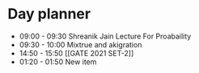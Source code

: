 

# Day planner

- 09:00 - 09:30 Shreanik Jain Lecture For Proabaility
- 09:30 - 10:00 Mixtrue and akigration
- 14:50 - 15:50 [[GATE 2021 SET-2]]
- 01:20 - 01:50 New item